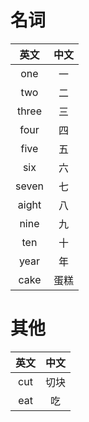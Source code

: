 # 名词
|英文|中文|
|:---:|:---:|
| one | 一 |
| two | 二 |
| three | 三 |
| four | 四 |
| five | 五 |
| six | 六 |
| seven | 七 |
| aight | 八 |
| nine | 九 |
| ten | 十 |
| year | 年 |
| cake | 蛋糕 |


# 其他
|英文|中文|
|:---:|:---:|
| cut | 切块 |
| eat | 吃 |
